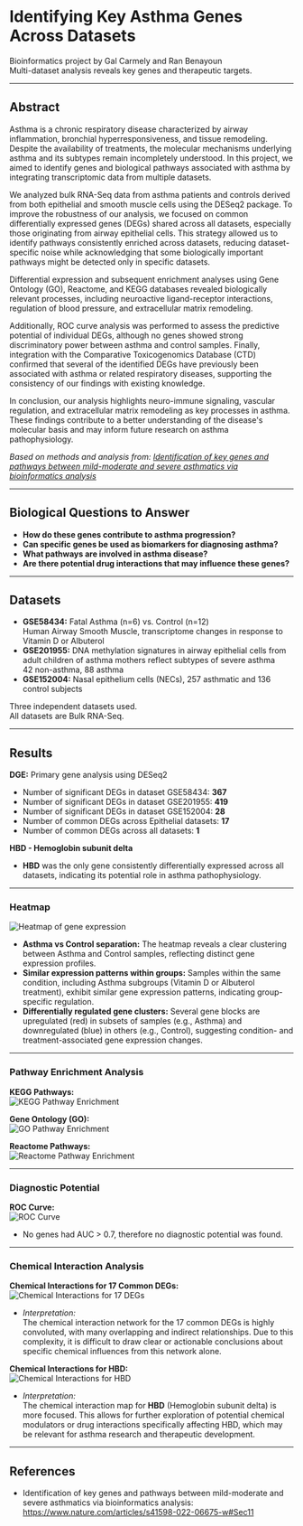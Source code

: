 # Identifying Key Asthma Genes Across Datasets

Bioinformatics project by Gal Carmely and Ran Benayoun  
Multi-dataset analysis reveals key genes and therapeutic targets.

---

## Abstract

Asthma is a chronic respiratory disease characterized by airway inflammation, bronchial hyperresponsiveness, and tissue remodeling. Despite the availability of treatments, the molecular mechanisms underlying asthma and its subtypes remain incompletely understood. In this project, we aimed to identify genes and biological pathways associated with asthma by integrating transcriptomic data from multiple datasets.

We analyzed bulk RNA-Seq data from asthma patients and controls derived from both epithelial and smooth muscle cells using the DESeq2 package. To improve the robustness of our analysis, we focused on common differentially expressed genes (DEGs) shared across all datasets, especially those originating from airway epithelial cells. This strategy allowed us to identify pathways consistently enriched across datasets, reducing dataset-specific noise while acknowledging that some biologically important pathways might be detected only in specific datasets.

Differential expression and subsequent enrichment analyses using Gene Ontology (GO), Reactome, and KEGG databases revealed biologically relevant processes, including neuroactive ligand-receptor interactions, regulation of blood pressure, and extracellular matrix remodeling.

Additionally, ROC curve analysis was performed to assess the predictive potential of individual DEGs, although no genes showed strong discriminatory power between asthma and control samples. Finally, integration with the Comparative Toxicogenomics Database (CTD) confirmed that several of the identified DEGs have previously been associated with asthma or related respiratory diseases, supporting the consistency of our findings with existing knowledge.

In conclusion, our analysis highlights neuro-immune signaling, vascular regulation, and extracellular matrix remodeling as key processes in asthma. These findings contribute to a better understanding of the disease's molecular basis and may inform future research on asthma pathophysiology.

*Based on methods and analysis from: [Identification of key genes and pathways between mild-moderate and severe asthmatics via bioinformatics analysis](https://www.nature.com/articles/s41598-022-06675-w#Sec11)*

---

## Biological Questions to Answer

- **How do these genes contribute to asthma progression?**
- **Can specific genes be used as biomarkers for diagnosing asthma?**
- **What pathways are involved in asthma disease?**
- **Are there potential drug interactions that may influence these genes?**

---

## Datasets

- **GSE58434:** Fatal Asthma (n=6) vs. Control (n=12)  
  Human Airway Smooth Muscle, transcriptome changes in response to Vitamin D or Albuterol
- **GSE201955:** DNA methylation signatures in airway epithelial cells from adult children of asthma mothers reflect subtypes of severe asthma  
  42 non-asthma, 88 asthma
- **GSE152004:** Nasal epithelium cells (NECs), 257 asthmatic and 136 control subjects

Three independent datasets used.  
All datasets are Bulk RNA-Seq.

---

## Results

**DGE:** Primary gene analysis using DESeq2

- Number of significant DEGs in dataset GSE58434: **367**
- Number of significant DEGs in dataset GSE201955: **419**
- Number of significant DEGs in dataset GSE152004: **28**
- Number of common DEGs across Epithelial datasets: **17**
- Number of common DEGs across all datasets: **1**

**HBD - Hemoglobin subunit delta**  
- **HBD** was the only gene consistently differentially expressed across all datasets, indicating its potential role in asthma pathophysiology.

---

### Heatmap

![Heatmap of gene expression](heatmap.png)

- **Asthma vs Control separation:** The heatmap reveals a clear clustering between Asthma and Control samples, reflecting distinct gene expression profiles.
- **Similar expression patterns within groups:** Samples within the same condition, including Asthma subgroups (Vitamin D or Albuterol treatment), exhibit similar gene expression patterns, indicating group-specific regulation.
- **Differentially regulated gene clusters:** Several gene blocks are upregulated (red) in subsets of samples (e.g., Asthma) and downregulated (blue) in others (e.g., Control), suggesting condition- and treatment-associated gene expression changes.

---

### Pathway Enrichment Analysis

**KEGG Pathways:**  
![KEGG Pathway Enrichment](KEGGpath.png)

**Gene Ontology (GO):**  
![GO Pathway Enrichment](GOpath.png)

**Reactome Pathways:**  
![Reactome Pathway Enrichment](ReactomePath.png)

---

### Diagnostic Potential

**ROC Curve:**  
![ROC Curve](ROC_Curve.png)

- No genes had AUC > 0.7, therefore no diagnostic potential was found.

---

### Chemical Interaction Analysis

**Chemical Interactions for 17 Common DEGs:**  
![Chemical Interactions for 17 DEGs](17deg_Chemical_interaction.png)

- *Interpretation:*  
  The chemical interaction network for the 17 common DEGs is highly convoluted, with many overlapping and indirect relationships. Due to this complexity, it is difficult to draw clear or actionable conclusions about specific chemical influences from this network alone.

**Chemical Interactions for HBD:**  
![Chemical Interactions for HBD](HBD_Chemical_interactions.png)

- *Interpretation:*  
  The chemical interaction map for **HBD** (Hemoglobin subunit delta) is more focused. This allows for further exploration of potential chemical modulators or drug interactions specifically affecting HBD, which may be relevant for asthma research and therapeutic development.

---

## References

- Identification of key genes and pathways between mild-moderate and severe asthmatics via bioinformatics analysis: https://www.nature.com/articles/s41598-022-06675-w#Sec11